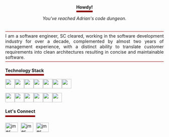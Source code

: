 <h4 align="center"><span style="border-bottom: 5px solid #8B0000;padding-bottom: 3px">Howdy!</span></h4>
<h6 align="center"><i>You've reached Adrian's code dungeon.</i></h6>

<div align="center">
<p align="justify" style="width:100%; border-top: 1px solid #8B0000; border-bottom: 1px solid #8B0000; padding-top: 5px; padding-bottom: 5px">
I am a software engineer, SC cleared, working in the software development industry for over a decade, complemented by almost two years of management experience, with a distinct ability to translate customer requirements into clean architectures resulting in concise and maintainable software.
</p>
</div>


<h4 align="left"><span style="border-bottom: 5px solid #8B0000;padding-bottom: 3px">Technology Stack</span></h4>

<p>
<img src="https://img.shields.io/badge/Programming-000000.svg?&style=for-the-badge" height="30"/><img src="https://img.shields.io/badge/Java 8+-8B0000.svg?&style=for-the-badge&logo=java&logoColor=white" height="30"/><img src="https://img.shields.io/badge/Spring-8B0000.svg?&style=for-the-badge&logo=spring&logoColor=white" height="30"/><img src="https://img.shields.io/badge/JPA/Hibernate-8B0000.svg?&style=for-the-badge&logo=&logoColor=white" height="30"/><img src="https://img.shields.io/badge/SQL-8B0000.svg?&style=for-the-badge&logo=mysql&logoColor=white" height="30"/><img src="https://img.shields.io/badge/NoSQL-8B0000.svg?&style=for-the-badge&logo=mongodb&logoColor=white" height="30"/><img src="https://img.shields.io/badge/JUnit/Mockito-8B0000.svg?&style=for-the-badge&logo=testing-library&logoColor=white" height="30"/>
</p>
<p>
<img src="https://img.shields.io/badge/DevOps:-000000.svg?&style=for-the-badge" height="30"/><img src="https://img.shields.io/badge/Jenkins-8B0000.svg?&style=for-the-badge&logo=jenkins&logoColor=white" height="30"/><img src="https://img.shields.io/badge/Docker-8B0000.svg?&style=for-the-badge&logo=docker&logoColor=white" height="30"/><img src="https://img.shields.io/badge/Kubernetes-8B0000.svg?&style=for-the-badge&logo=kubernetes&logoColor=white" height="30"/><img src="https://img.shields.io/badge/Azure%20CLI-8B0000.svg?&style=for-the-badge&logo=microsoft-azure&logoColor=white" height="30"/><img src="https://img.shields.io/badge/Bash-8B0000.svg?&style=for-the-badge&logo=gnu-bash&logoColor=white" height="30"/>
</p>



<h4 align="left"><span style="border-bottom: 5px solid #8B0000;padding-bottom: 5px">Let's Connect</span></h4>
<p align="left" style="padding-top: 10px">
<a href="https://twitter.com/graaadi" target="blank" style="margin-right: 5px;"><img align="center" src="https://cdn.jsdelivr.net/npm/simple-icons@3.0.1/icons/twitter.svg" alt="jmes" height="30" width="40" /></a>
<a href="https://www.linkedin.com/in/graadi/" target="blank" style="margin-right: 5px;"><img align="center" src="https://cdn.jsdelivr.net/npm/simple-icons@3.0.1/icons/linkedin.svg" alt="jmes" height="30" width="40" /></a>
<a href="https://stackoverflow.com/users/jmes" target="blank"><img align="center" src="https://cdn.jsdelivr.net/npm/simple-icons@3.0.1/icons/stackoverflow.svg" alt="jmes" height="30" width="40" /></a>
</p>
